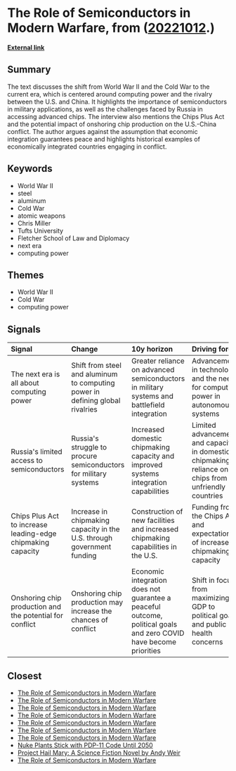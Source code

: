 # __The Role of Semiconductors in Modern Warfare__, from ([20221012](https://kghosh.substack.com/p/20221012).)

__[External link](https://www.protocol.com/policy/chip-war-chris-miller)__



## Summary

The text discusses the shift from World War II and the Cold War to the current era, which is centered around computing power and the rivalry between the U.S. and China. It highlights the importance of semiconductors in military applications, as well as the challenges faced by Russia in accessing advanced chips. The interview also mentions the Chips Plus Act and the potential impact of onshoring chip production on the U.S.-China conflict. The author argues against the assumption that economic integration guarantees peace and highlights historical examples of economically integrated countries engaging in conflict.

## Keywords

* World War II
* steel
* aluminum
* Cold War
* atomic weapons
* Chris Miller
* Tufts University
* Fletcher School of Law and Diplomacy
* next era
* computing power

## Themes

* World War II
* Cold War
* computing power

## Signals

| Signal                                                      | Change                                                                        | 10y horizon                                                                                                       | Driving force                                                                                        |
|:------------------------------------------------------------|:------------------------------------------------------------------------------|:------------------------------------------------------------------------------------------------------------------|:-----------------------------------------------------------------------------------------------------|
| The next era is all about computing power                   | Shift from steel and aluminum to computing power in defining global rivalries | Greater reliance on advanced semiconductors in military systems and battlefield integration                       | Advancements in technology and the need for computing power in autonomous systems                    |
| Russia's limited access to semiconductors                   | Russia's struggle to procure semiconductors for military systems              | Increased domestic chipmaking capacity and improved systems integration capabilities                              | Limited advancement and capacity in domestic chipmaking, reliance on chips from unfriendly countries |
| Chips Plus Act to increase leading-edge chipmaking capacity | Increase in chipmaking capacity in the U.S. through government funding        | Construction of new facilities and increased chipmaking capabilities in the U.S.                                  | Funding from the Chips Act and expectations of increased chipmaking capacity                         |
| Onshoring chip production and the potential for conflict    | Onshoring chip production may increase the chances of conflict                | Economic integration does not guarantee a peaceful outcome, political goals and zero COVID have become priorities | Shift in focus from maximizing GDP to political goals and public health concerns                     |

## Closest

* [The Role of Semiconductors in Modern Warfare](328434477c31995b44102949d5341006)
* [The Role of Semiconductors in Modern Warfare](328434477c31995b44102949d5341006)
* [The Role of Semiconductors in Modern Warfare](328434477c31995b44102949d5341006)
* [The Role of Semiconductors in Modern Warfare](328434477c31995b44102949d5341006)
* [The Role of Semiconductors in Modern Warfare](328434477c31995b44102949d5341006)
* [The Role of Semiconductors in Modern Warfare](328434477c31995b44102949d5341006)
* [The Role of Semiconductors in Modern Warfare](328434477c31995b44102949d5341006)
* [Nuke Plants Stick with PDP-11 Code Until 2050](5939406bb00700661103e9480fb00613)
* [Project Hail Mary: A Science Fiction Novel by Andy Weir](68b115eb29e9ef169ba04736821c9a8f)
* [The Role of Semiconductors in Modern Warfare](328434477c31995b44102949d5341006)